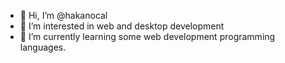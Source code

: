 - 👋 Hi, I’m @hakanocal
- 👀 I’m interested in web and desktop development
- 🌱 I’m currently learning some web development programming languages.


<!---
hakanocal/hakanocal is a ✨ special ✨ repository because its `README.md` (this file) appears on your GitHub profile.
You can click the Preview link to take a look at your changes.

- 💞️ I’m looking to collaborate on ...
- 📫 How to reach me ...
--->

